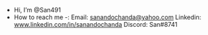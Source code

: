 -  Hi, I’m @San491
-  How to reach me -: Email: sanandochanda@yahoo.com
                      Linkedin: www.linkedin.com/in/sanandochanda
                      Discord: San#8741
                        

<!---
San491/San491 is a ✨ special ✨ repository because its `README.md` (this file) appears on your GitHub profile.
You can click the Preview link to take a look at your changes.
💞️ I’m looking to collaborate on 
--->
